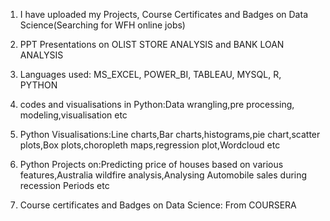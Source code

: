 1. I have uploaded my Projects, Course Certificates and Badges on Data Science(Searching for WFH online jobs)

2. PPT Presentations on OLIST STORE ANALYSIS and BANK LOAN ANALYSIS
3. Languages used: MS_EXCEL, POWER_BI, TABLEAU, MYSQL, R, PYTHON
4. codes and visualisations in Python:Data wrangling,pre processing, modeling,visualisation etc
5. Python Visualisations:Line charts,Bar charts,histograms,pie chart,scatter plots,Box plots,choropleth maps,regression plot,Wordcloud etc 
6. Python Projects on:Predicting price of houses based on various features,Australia wildfire analysis,Analysing Automobile sales during recession Periods etc

7. Course certificates and Badges on Data Science: From  COURSERA
   
